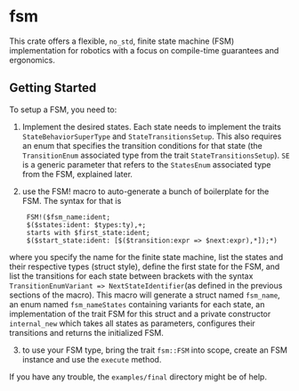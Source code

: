 # fsm

This crate offers a flexible, `no_std`, finite state machine (FSM) implementation for robotics with a focus on compile-time guarantees and ergonomics.

## Getting Started

To setup a FSM, you need to:

1) Implement the desired states. Each state needs to implement the traits `StateBehaviorSuperType` and `StateTransitionsSetup`. This also requires an enum that specifies the transition conditions for that state (the `TransitionEnum` associated type from the trait `StateTransitionsSetup`). `SE` is a generic parameter that refers to the `StatesEnum` associated type from the FSM, explained later.

2) use the FSM! macro to auto-generate a bunch of boilerplate for the FSM. The syntax for that is

        FSM!($fsm_name:ident;
        $($states:ident: $types:ty),+;
        starts with $first_state:ident;
        $($start_state:ident: [$($transition:expr => $next:expr),*]);*)
        
where you specify the name for the finite state machine, list the states and their respective types (struct style), define the first state for the FSM, and list the transitions for each state between brackets with the syntax `TransitionEnumVariant => NextStateIdentifier`(as defined in the previous sections of the macro). This macro will generate a struct named `fsm_name`, an enum named `fsm_nameStates` containing variants for each state, an implementation of the trait FSM for this struct and a private constructor `internal_new` which takes all states as parameters, configures their transitions and returns the initialized FSM.

3) to use your FSM type, bring the trait `fsm::FSM` into scope, create an FSM instance and use the `execute` method.

If you have any trouble, the `examples/final` directory might be of help.
